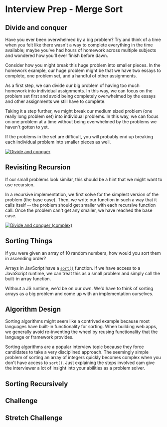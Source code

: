 # Interview Prep - Merge Sort

## Divide and conquer

Have you ever been overwhelmed by a big problem? Try and think of a time when you felt like there wasn't a way to complete everything in the time available; maybe you've had hours of homework across multiple subjects and wondered how you'll ever finish before dawn.

Consider how you might break this huge problem into smaller pieces. In the homework example, our huge problem might be that we have two essays to complete, one problem set, and a handful of other assignments.

As a first step, we can divide our big problem of having too much homework into individual assignments. In this way, we can focus on the problem set first and avoid being completely overwhelmed by the essays and other assignments we still have to complete.

Taking it a step further, we might break our medium sized problem (one really long problem set) into individual problems. In this way, we can focus on one problem at a time without being overwhelmed by the problems we haven't gotten to yet.

If the problems in the set are difficult, you will probably end up breaking each individual problem into smaller pieces as well.

[![Divide and conquer](https://s3.amazonaws.com/ka-cs-algorithms/divide_conquer_1_step.png)](https://www.khanacademy.org/computing/computer-science/algorithms/merge-sort/a/divide-and-conquer-algorithms)

## Revisiting Recursion

If our small problems look similar, this should be a hint that we might want to use recursion.

In a recursive implementation, we first solve for the simplest version of the problem (the base case). Then, we write our function in such a way that it calls itself -- the problem should get smaller with each recursive function call. Once the problem can't get any smaller, we have reached the base case.

[![Divide and conquer (complex)](https://s3.amazonaws.com/ka-cs-algorithms/divide_conquer_3_steps.png)](https://www.khanacademy.org/computing/computer-science/algorithms/merge-sort/a/divide-and-conquer-algorithms)

## Sorting Things

If you were given an array of 10 random numbers, how would you sort them in ascending order?

Arrays in JavScript have a [`sort()`](http://www.w3schools.com/jsref/jsref_sort.asp) function. If we have access to a JavaScript runtime, we can treat this as a small problem and simply call the built-in array function.

Without a JS runtime, we'd be on our own. We'd have to think of sorting arrays as a big problem and come up with an implementation ourselves.

## Algorithm Design

Sorting algorithms might seem like a contrived example because most languages have built-in functionality for sorting. When building web apps, we generally avoid re-inventing the wheel by reusing functionality that the language or framework provides.

Sorting algorithms are a popular interview topic because they force candidates to take a very disciplined approach. The seemingly simple problem of sorting an array of integers quickly becomes complex when you don't have access to `sort()`. Just explaining the steps involved cam give the interviewer a lot of insight into your abilities as a problem solver.

## Sorting Recursively

## Challenge

## Stretch Challenge
